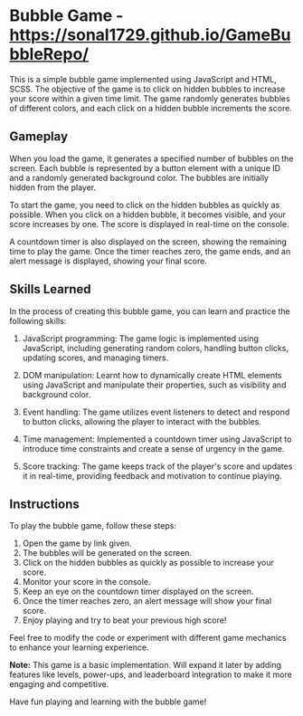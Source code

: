 # Bubble Game - https://sonal1729.github.io/GameBubbleRepo/

This is a simple bubble game implemented using JavaScript and HTML, SCSS. The objective of the game is to click on hidden bubbles to increase your score within a given time limit. The game randomly generates bubbles of different colors, and each click on a hidden bubble increments the score.

## Gameplay

When you load the game, it generates a specified number of bubbles on the screen. Each bubble is represented by a button element with a unique ID and a randomly generated background color. The bubbles are initially hidden from the player.

To start the game, you need to click on the hidden bubbles as quickly as possible. When you click on a hidden bubble, it becomes visible, and your score increases by one. The score is displayed in real-time on the console.

A countdown timer is also displayed on the screen, showing the remaining time to play the game. Once the timer reaches zero, the game ends, and an alert message is displayed, showing your final score.

## Skills Learned

In the process of creating this bubble game, you can learn and practice the following skills:

1. JavaScript programming: The game logic is implemented using JavaScript, including generating random colors, handling button clicks, updating scores, and managing timers.

2. DOM manipulation: Learnt how to dynamically create HTML elements using JavaScript and manipulate their properties, such as visibility and background color.

3. Event handling: The game utilizes event listeners to detect and respond to button clicks, allowing the player to interact with the bubbles.

4. Time management: Implemented a countdown timer using JavaScript to introduce time constraints and create a sense of urgency in the game.

5. Score tracking: The game keeps track of the player's score and updates it in real-time, providing feedback and motivation to continue playing.

## Instructions

To play the bubble game, follow these steps:

1. Open the game by link given.
2. The bubbles will be generated on the screen.
3. Click on the hidden bubbles as quickly as possible to increase your score.
4. Monitor your score in the console.
5. Keep an eye on the countdown timer displayed on the screen.
6. Once the timer reaches zero, an alert message will show your final score.
7. Enjoy playing and try to beat your previous high score!

Feel free to modify the code or experiment with different game mechanics to enhance your learning experience.

**Note:** This game is a basic implementation. Will expand it later by adding features like levels, power-ups, and leaderboard integration to make it more engaging and competitive.

Have fun playing and learning with the bubble game!
